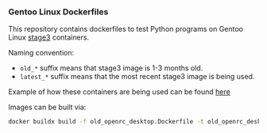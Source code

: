 ### Gentoo Linux Dockerfiles

This repository contains dockerfiles to test Python programs on Gentoo Linux 
[stage3](https://hub.docker.com/r/gentoo/stage3/tags) containers.  

Naming convention:
* `old_*` suffix means that stage3 image is 1-3 months old. 
* `latest_*` suffix means that the most recent stage3 image is being used.

Example of how these containers are being used can be found 
[here](https://github.com/Lab-Brat/gentoo_update/blob/main/tests/compose.yaml)  

Images can be built via:
```bash
docker buildx build -f old_openrc_desktop.Dockerfile -t old_openrc_desktop .
```

